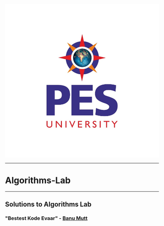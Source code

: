 <img src="pesLogo.jpg">
<hr>
<h1>Algorithms-Lab</h1>
<hr>
<h2>Solutions to Algorithms Lab</h2>
<h3>"Bestest Kode Evaar" - <a href = "https://github.com/ManuMBhat">Banu Mutt</a></h3>
